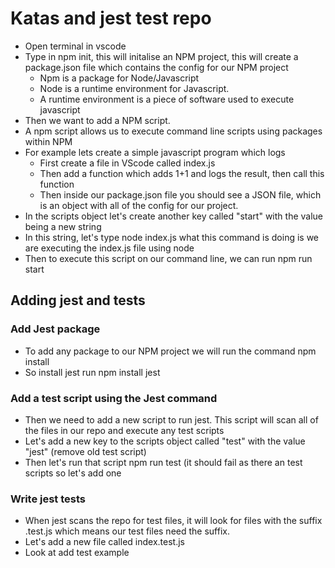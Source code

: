# Katas and jest test repo

- Open terminal in vscode
- Type in npm init, this will initalise an NPM project, this will create a package.json file which contains the config for our NPM project
  - Npm is a package for Node/Javascript
  - Node is a runtime environment for Javascript.
  - A runtime environment is a piece of software used to execute javascript
- Then we want to add a NPM script.
- A npm script allows us to execute command line scripts using packages within NPM
- For example lets create a simple javascript program which logs
  - First create a file in VScode called index.js
  - Then add a function which adds 1+1 and logs the result, then call this function
  - Then inside our package.json file you should see a JSON file, which is an object with all of the config for our project.
- In the scripts object let's create another key called "start" with the value being a new string
- In this string, let's type node index.js what this command is doing is we are executing the index.js file using node
- Then to execute this script on our command line, we can run npm run start

## Adding jest and tests

### Add Jest package

- To add any package to our NPM project we will run the command npm install <name-of-the-package>
- So install jest run npm install jest

### Add a test script using the Jest command

- Then we need to add a new script to run jest. This script will scan all of the files in our repo and execute any test scripts
- Let's add a new key to the scripts object called "test" with the value "jest" (remove old test script)
- Then let's run that script npm run test (it should fail as there an test scripts so let's add one

### Write jest tests

- When jest scans the repo for test files, it will look for files with the suffix .test.js which means our test files need the suffix.
- Let's add a new file called index.test.js
- Look at add test example
